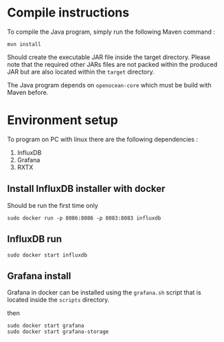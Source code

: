 # Compile instructions
To compile the Java program, simply run the following Maven command : 

```
mvn install
```

Should create the executable JAR file inside the target directory. Please note that the required other JARs files are not packed within the produced JAR but are also located within the ```target``` directory. 

The Java program depends on ```openocean-core``` which must be build with Maven before.

# Environment setup

To program on PC with linux there are the following dependencies : 

1. InfluxDB
1. Grafana
1. RXTX

## Install InfluxDB installer with docker
Should be run the first time only 
```
sudo docker run -p 8086:8086 -p 8083:8083 influxdb
```

## InfluxDB run
```
sudo docker start influxdb
```

## Grafana install
Grafana in docker can be installed using the `grafana.sh` script that is located inside the `scripts` directory.

then

```
sudo docker start grafana
sudo docker start grafana-storage
```

